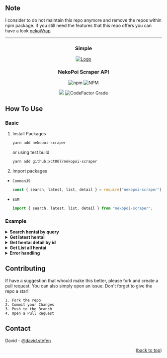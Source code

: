<a name="readme-top"></a>

## Note
I consider to do not maintain this repo anymore and remove the repos within npm package.
if you still need the features that this repo offers you can have a look <a href="https://github.com/MoonLGH/nekoWrap">nekoWrap</a>
___

<h3 align="center">Simple</h3>
<div align="center">
  <a href="#">
    <img src="https://static.zerochan.net/Frieren.full.3233127.jpg" alt="Logo">
  </a>

<h3 align="center">NekoPoi Scraper API</h3>
<img alt="npm" src="https://img.shields.io/npm/dw/nekopoi-scraper">
<img alt="NPM" src="https://img.shields.io/npm/l/nekopoi-scraper">

<a href="https://visitorbadge.io/status?path=https%3A%2F%2Fgithub.com%2Fxct007%2Fnekopoi-scraper"></a>
<img src="https://api.visitorbadge.io/api/visitors?path=https%3A%2F%2Fgithub.com%2Fxct007%2Fnekopoi-scraper&countColor=%232ccce4&style=flat" />
<img alt="CodeFactor Grade" src="https://img.shields.io/codefactor/grade/github/xct007/nekopoi-scraper/main">
</div>

## How To Use

### Basic

1. Install Packages
   ```sh
   yarn add nekopoi-scraper
   ```
   or using test build
   ```sh
   yarn add github:xct007/nekopoi-scraper
   ```
2. Import packages

- `CommonJS`
  ```js
  const { search, latest, list, detail } = require("nekopoi-scraper");
  ```
- `ESM`
  ```ts
  import { search, latest, list, detail } from "nekopoi-scraper";
  ```

### Example

<details><summary><b>Search hentai by query</b></summary>
    
```js
import { search } from "nekopoi-scraper";

const query = "love";
const limit = 10; // (optional) limit output. default 10

search(query, limit).then((data) => {
  console.log(data);
});

````
Output
```js
  [
    {
      "id": Number,
      "date": String,
      "title":String,
      "image": String,
      "type": String,
    },
    ...
  ]
````

</details>

<details><summary><b>Get latest hentai</b></summary>

```js
import { latest } from "nekopoi-scraper";

latest().then((data) => {
  console.log(data);
});
```

- Output

```js
[
  {
    id: Number,
    title: String,
    image: String,
    description: String,
  },
  ...
];
```

</details>

<details><summary><b>Get hentai detail by id</b></summary>

```js
import { detail } from "nekopoi-scraper";

detail(21910).then((data) => {
  console.log(data);
});
```

- Output

```js
  {
    "id": Number,
    "date": String,
    "title": String,
    "description": String,
    "image": String,
    "info_meta": {
      "aliases": String,
      "episode": String,
      "status": String,
      "tayang": String,
      "produser": String,
      "genre": String,
      "durasi": String,
      "skor": String,
    },
    "episode": [
      {
        "id": Number,
        "date": String,
        "title": String,
        "image": String,
      },
      ...
    ]
  }
```

- Output if **id** is episode

```js
  {
    "id":Number,
    "title": String,
    "image": String,
    "series": {
      "id": Number,
      "title": String,
      "content": String,
      "image": String,
      "genre": String,
    }
    "stream": [
      {
        "link": String
      },
      ...
    ],
    "download": [
      {
        "type": String,
        "links": [
           "name": String,
           "link": String
        ]
      },
      ...
    ],
  }
```

</details>

<details><summary><b>Get List all hentai</b></summary>

```js
import { list } from "nekopoi-scraper";

const type = "jav"; // available "jav", "hentai"
const page = 1; // optional
list(type, page).then((data) => {
  console.log(data);
});
```

- Output

```js
  [
    {
      "id": Number,
      "date": String,
      "title": String,
      "image": String,
      "type":String,
    }
    ...
  ]
```

</details>

<details><summary><b>Error handling</b></summary>

```js
import { search } from "nekopoi-scraper";

const data = await search("milf", 15);
if (data.error) {
  console.log(data.message);
} else {
  console.log(data)
}

```

</details>

## Contributing

If have a suggestion that whould make this better, please fork and create a pull request. You can also simply open an issue. Don't forget to give the repo a star!
```
1. Fork the repo
2. Commit your Changes
3. Push to the Branch
4. Open a Pull Request
```

## Contact

David - [@david.stefen](https://instagram.com/david.stefen)

<p align="right">(<a href="#readme-top">back to top</a>)</p>
